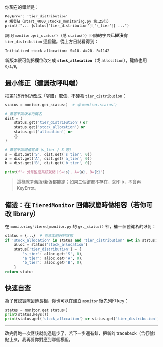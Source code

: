 你現在的錯誤是：

```
KeyError: 'tier_distribution'
# 觸發點（start_4000_stocks_monitoring.py 第125行）
print(f"... {status['tier_distribution']['s_tier']} ...")
```

說明 `monitor.get_status()`（或 `status()`）回傳的字典**已經沒有** `tier_distribution` 這個鍵。從上方日誌看得到：

```
Initialized stock allocation: S=10, A=20, B=1142
```

新版本很可能把欄位改名成 **`stock_allocation`**（或 `allocation`），鍵值也用 `S/A/B`。

## 最小修正（建議改呼叫端）

把第125行附近改成「容錯」取值，不硬抓 `tier_distribution`：

```python
status = monitor.get_status()  # 或 monitor.status()

# 兼容不同版本的鍵名
dist = (
    status.get('tier_distribution') or
    status.get('stock_allocation') or
    status.get('allocation') or
    {}
)

# 兼容不同鍵值寫法（s_tier / S 等）
s = dist.get('S', dist.get('s_tier', 0))
a = dist.get('A', dist.get('a_tier', 0))
b = dist.get('B', dist.get('b_tier', 0))

print(f"✓ 分層監控系統就緒｜S={s}, A={a}, B={b}")
```

> 這樣就算舊版/新版都能跑；如果三個鍵都不存在，就印 `0`，不會再 KeyError。

## 備選：在 `TieredMonitor` 回傳狀態時做相容（若你可改 library）

在 `monitoring/tiered_monitor.py` 的 `get_status()` 裡，補一個舊鍵名的映射：

```python
status = {...}  # 你原本組好的狀態
if 'stock_allocation' in status and 'tier_distribution' not in status:
    alloc = status['stock_allocation']
    status['tier_distribution'] = {
        's_tier': alloc.get('S', 0),
        'a_tier': alloc.get('A', 0),
        'b_tier': alloc.get('B', 0),
    }
return status
```

## 快速自查

為了確認實際回傳長相，你也可以在建立 `monitor` 後先列印 key：

```python
status = monitor.get_status()
print(status.keys())
print(status.get('stock_allocation') or status.get('tier_distribution'))
```

---

改完再跑一次應該就能過這步了。若下一步還有錯，把新的 traceback（含行號）貼上來，我再幫你對應到哪個模組。
